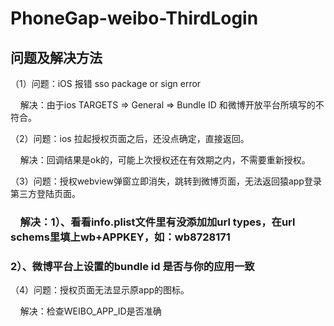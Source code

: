 # PhoneGap-weibo-ThirdLogin





## 问题及解决方法


（1）问题：iOS 报错 sso package or sign error 

     解决：由于ios TARGETS => General => Bundle ID 和微博开放平台所填写的不符合。
     

（2）问题：ios 拉起授权页面之后，还没点确定，直接返回。

     解决：回调结果是ok的，可能上次授权还在有效期之内，不需要重新授权。
     
     
（3）问题：授权webview弹窗立即消失，跳转到微博页面，无法返回猿app登录第三方登陆页面。

###     解决：1）、看看info.plist文件里有没添加加url types，在url schems里填上wb+APPKEY，如：wb8728171  
###           2）、微博平台上设置的bundle id 是否与你的应用一致
          
          
（4）问题：授权页面无法显示原app的图标。 

     解决：检查WEIBO_APP_ID是否准确
     
